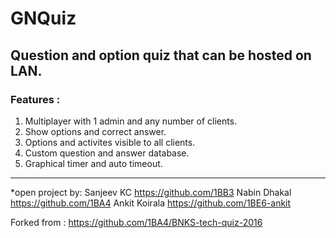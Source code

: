 # GNQuiz

## Question and option quiz that can be hosted on LAN.

### Features :

1. Multiplayer with 1 admin and any number of clients.
2. Show options and correct answer.
3. Options and activites visible to all clients. 
4. Custom question and answer database.
5. Graphical timer and auto timeout.

-------------------------------------------------------------------
*open project by:
Sanjeev KC  https://github.com/1BB3
Nabin Dhakal https://github.com/1BA4
Ankit Koirala https://github.com/1BE6-ankit

Forked from : https://github.com/1BA4/BNKS-tech-quiz-2016
